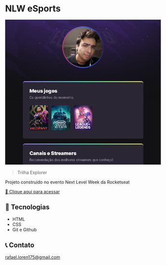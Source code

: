 # NLW eSports  

![preview](./.github/preview.png)

> Trilha Explorer

Projeto construido no evento Next Level Week da Rocketseat

[🔗 Clique aqui para acessar](https://loren175.github.io/nlw)

## 🚀 Tecnologias

- HTML
- CSS
- Git e Github

## 📞 Contato

rafael.loren175@gmail.com